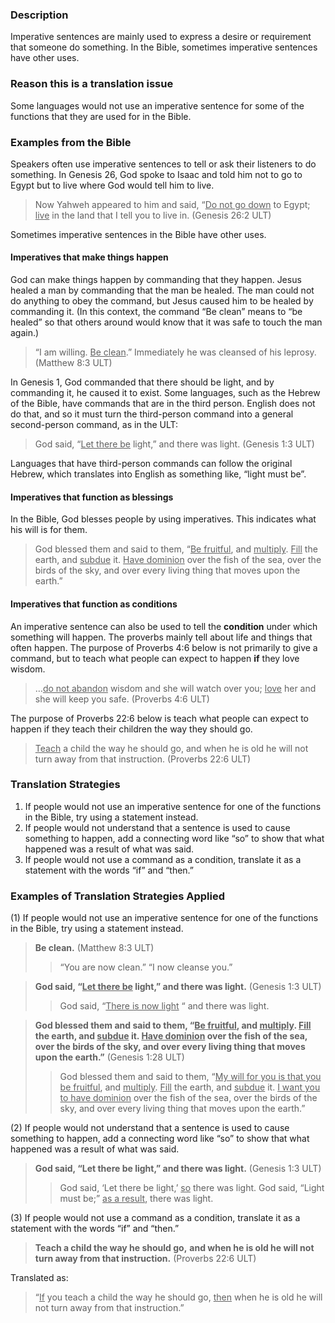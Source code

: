

### Description

Imperative sentences are mainly used to express a desire or requirement that someone do something. In the Bible, sometimes imperative sentences have other uses.

### Reason this is a translation issue

Some languages would not use an imperative sentence for some of the functions that they are used for in the Bible.

### Examples from the Bible

Speakers often use imperative sentences to tell or ask their listeners to do something. In Genesis 26, God spoke to Isaac and told him not to go to Egypt but to live where God would tell him to live.

> Now Yahweh appeared to him and said, “<u>Do not go down</u> to Egypt; <u>live</u> in the land that I tell you to live in. (Genesis 26:2 ULT)

Sometimes imperative sentences in the Bible have other uses.

#### Imperatives that make things happen

God can make things happen by commanding that they happen. Jesus healed a man by commanding that the man be healed. The man could not do anything to obey the command, but Jesus caused him to be healed by commanding it. (In this context, the command “Be clean” means to “be healed” so that others around would know that it was safe to touch the man again.)

> “I am willing. <u>Be clean</u>.” Immediately he was cleansed of his leprosy. (Matthew 8:3 ULT)

In Genesis 1, God commanded that there should be light, and by commanding it, he caused it to exist. Some languages, such as the Hebrew of the Bible, have commands that are in the third person. English does not do that, and so it must turn the third-person command into a general second-person command, as in the ULT:
> God said, “<u>Let there be</u> light,” and there was light. (Genesis 1:3 ULT)

Languages that have third-person commands can follow the original Hebrew, which translates into English as something like, “light must be”.

#### Imperatives that function as blessings

In the Bible, God blesses people by using imperatives. This indicates what his will is for them.

> God blessed them and said to them, “<u>Be fruitful</u>, and <u>multiply</u>. <u>Fill</u> the earth, and <u>subdue</u> it. <u>Have dominion</u> over the fish of the sea, over the birds of the sky, and over every living thing that moves upon the earth.”


#### Imperatives that function as conditions

An imperative sentence can also be used to tell the **condition** under which something will happen.  The proverbs mainly tell about life and things that often happen. The purpose of Proverbs 4:6 below is not primarily to give a command, but to teach what people can expect to happen **if** they love wisdom.

> …<u>do not abandon</u> wisdom and she will watch over you;
> <u>love</u> her and she will keep you safe. (Proverbs 4:6 ULT)

The purpose of Proverbs 22:6 below is teach what people can expect to happen if they teach their children the way they should go.

> <u>Teach</u> a child the way he should go,
> and when he is old he will not turn away from that instruction. (Proverbs 22:6 ULT)

### Translation Strategies

1. If people would not use an imperative sentence for one of the functions in the Bible, try using a statement instead.
1. If people would not understand that a sentence is used to cause something to happen, add a connecting word like “so” to show that what happened was a result of what was said.
1. If people would not use a command as a condition, translate it as a statement with the words “if” and “then.”

### Examples of Translation Strategies Applied

(1) If people would not use an imperative sentence for one of the functions in the Bible, try using a statement instead.

> **Be clean.** (Matthew 8:3 ULT)
>> “You are now clean.”
>> “I now cleanse you.”

> **God said, “<u>Let there be</u> light,” and there was light.** (Genesis 1:3 ULT)
>> God said, “<u>There is now light</u> “ and there was light.

> **God blessed them and said to them, “<u>Be fruitful</u>, and <u>multiply</u>. <u>Fill</u> the earth, and <u>subdue</u> it. <u>Have dominion</u> over the fish of the sea, over the birds of the sky, and over every living thing that moves upon the earth.”** (Genesis 1:28 ULT)
>> God blessed them and said to them, “<u>My will for you is that you be fruitful</u>, and <u>multiply</u>. <u>Fill</u> the earth, and <u>subdue</u> it. <u>I want you to have dominion</u> over the fish of the sea, over the birds of the sky, and over every living thing that moves upon the earth.”

(2) If people would not understand that a sentence is used to cause something to happen, add a connecting word like “so” to show that what happened was a result of what was said.

> **God said, “Let there be light,” and there was light.** (Genesis 1:3 ULT)
>> God said, ‘Let there be light,’ <u>so</u> there was light.
>> God said, “Light must be;” <u>as a result</u>, there was light.

(3) If people would not use a command as a condition, translate it as a statement with the words “if” and “then.”

> **Teach a child the way he should go,**
> **and when he is old he will not turn away from that instruction.** (Proverbs 22:6 ULT)

Translated as:
> “<u>If</u> you teach a child the way he should go,
> <u>then</u> when he is old he will not turn away from that instruction.”
